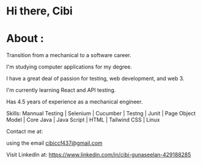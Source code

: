 # Hi there, Cibi

# About :

Transition from a mechanical to a software career.

I'm studying computer applications for my degree.

I have a great deal of passion for testing, web development, and web 3.

I'm currently learning React and API testing.

Has 4.5 years of experience as a mechanical engineer.

Skills: Mannual Testing | Selenium | Cucumber | Testng | Junit | Page Object Model | Core Java | Java Script | HTML | Tailwind CSS | Linux

Contact me at: 

using the email cibiccf437@gmail.com

Visit LinkedIn at: https://www.linkedin.com/in/cibi-gunaseelan-429188285
